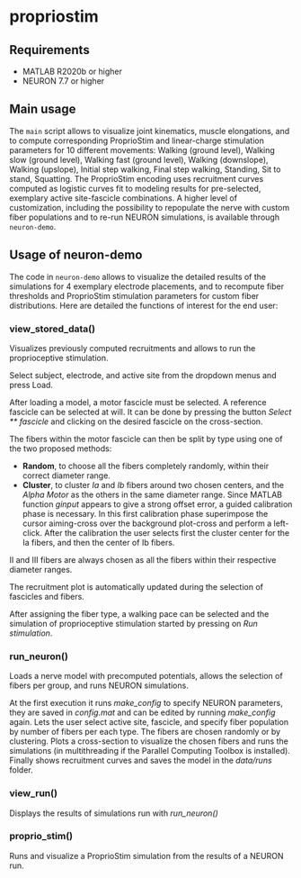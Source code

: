 # propriostim

## Requirements

-   MATLAB R2020b or higher
-   NEURON 7.7 or higher

## Main usage

The `main` script allows to visualize joint kinematics, muscle elongations, and to compute corresponding ProprioStim and linear-charge stimulation parameters
for 10 different movements: Walking (ground level), Walking slow (ground level), Walking fast (ground level), Walking (downslope), Walking (upslope), 
Initial step walking,  Final step walking, Standing, Sit to stand, Squatting.
The ProprioStim encoding uses recruitment curves computed as logistic curves fit to modeling results for pre-selected, exemplary active site-fascicle combinations.
A higher level of customization, including the possibility to repopulate the nerve with custom fiber populations and to re-run NEURON simulations,
is available through `neuron-demo`.

## Usage of neuron-demo

The code in `neuron-demo` allows to visualize the detailed results of the simulations for 4 exemplary electrode placements,
and to recompute fiber thresholds and ProprioStim stimulation parameters for custom fiber distributions.
Here are detailed the functions of interest for the end user:

### view_stored_data()
Visualizes previously computed recruitments and allows to run the proprioceptive stimulation.

Select subject, electrode, and active site from the dropdown menus and press Load.

After loading a model, a motor fascicle must be selected. A reference fascicle can be selected at will.
It can be done by pressing the button _Select ** fascicle_ and clicking on the desired fascicle on the cross-section.

The fibers within the motor fascicle can then be split by type using one of the two proposed methods:
-   **Random**, to choose all the fibers completely randomly, within their correct diameter range.
-   **Cluster**, to cluster *Ia* and *Ib* fibers around two chosen centers, and the _Alpha Motor_ as the others in the same diameter range.
    Since MATLAB function _ginput_ appears to give a strong offset error, a guided calibration phase is necessary. In this first calibration phase superimpose the cursor aiming-cross over the background plot-cross and perform a left-click. After the calibration the user selects first the cluster center for the Ia fibers, and then the center of Ib fibers.

II and III fibers are always chosen as all the fibers within their respective diameter ranges.

The recruitment plot is automatically updated during the selection of fascicles and fibers.

After assigning the fiber type, a walking pace can be selected and
the simulation of proprioceptive stimulation started by pressing on _Run stimulation_.

### run_neuron()
Loads a nerve model with precomputed potentials, allows the selection of fibers per group, and runs NEURON simulations.

At the first execution it runs _make\_config_ to specify NEURON parameters, they are saved in _config.mat_ and can be edited by running _make\_config_ again.
Lets the user select active site, fascicle, and specify fiber population by number of fibers per each type. The fibers are chosen randomly or by clustering.
Plots a cross-section to visualize the chosen fibers and runs the simulations (in multithreading if the Parallel Computing Toolbox is installed).
Finally shows recruitment curves and saves the model in the _data/runs_ folder.

### view_run()
Displays the results of simulations run with _run_neuron()_

### proprio_stim()
Runs and visualize a ProprioStim simulation from the results of a NEURON run.
